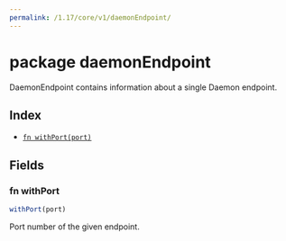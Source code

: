 ```yaml
---
permalink: /1.17/core/v1/daemonEndpoint/
---
```


# package daemonEndpoint

DaemonEndpoint contains information about a single Daemon endpoint.

## Index

* [`fn withPort(port)`](#fn-withport)

## Fields

### fn withPort

```ts
withPort(port)
```

Port number of the given endpoint.